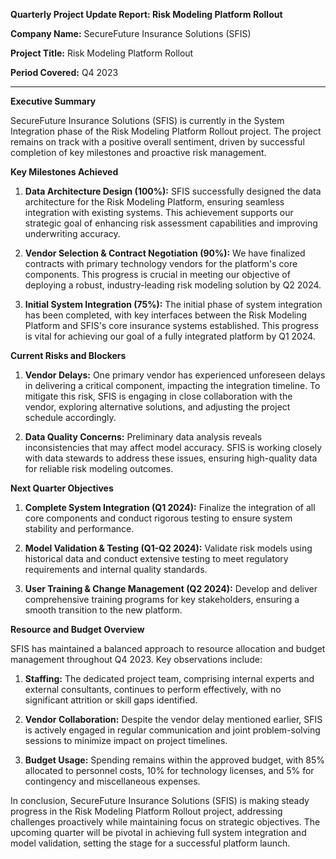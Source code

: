 **Quarterly Project Update Report: Risk Modeling Platform Rollout**

**Company Name:** SecureFuture Insurance Solutions (SFIS)

**Project Title:** Risk Modeling Platform Rollout

**Period Covered:** Q4 2023

---

**Executive Summary**

SecureFuture Insurance Solutions (SFIS) is currently in the System Integration phase of the Risk Modeling Platform Rollout project. The project remains on track with a positive overall sentiment, driven by successful completion of key milestones and proactive risk management.

**Key Milestones Achieved**

1. **Data Architecture Design (100%):** SFIS successfully designed the data architecture for the Risk Modeling Platform, ensuring seamless integration with existing systems. This achievement supports our strategic goal of enhancing risk assessment capabilities and improving underwriting accuracy.

2. **Vendor Selection & Contract Negotiation (90%):** We have finalized contracts with primary technology vendors for the platform's core components. This progress is crucial in meeting our objective of deploying a robust, industry-leading risk modeling solution by Q2 2024.

3. **Initial System Integration (75%):** The initial phase of system integration has been completed, with key interfaces between the Risk Modeling Platform and SFIS's core insurance systems established. This progress is vital for achieving our goal of a fully integrated platform by Q1 2024.

**Current Risks and Blockers**

1. **Vendor Delays:** One primary vendor has experienced unforeseen delays in delivering a critical component, impacting the integration timeline. To mitigate this risk, SFIS is engaging in close collaboration with the vendor, exploring alternative solutions, and adjusting the project schedule accordingly.

2. **Data Quality Concerns:** Preliminary data analysis reveals inconsistencies that may affect model accuracy. SFIS is working closely with data stewards to address these issues, ensuring high-quality data for reliable risk modeling outcomes.

**Next Quarter Objectives**

1. **Complete System Integration (Q1 2024):** Finalize the integration of all core components and conduct rigorous testing to ensure system stability and performance.

2. **Model Validation & Testing (Q1-Q2 2024):** Validate risk models using historical data and conduct extensive testing to meet regulatory requirements and internal quality standards.

3. **User Training & Change Management (Q2 2024):** Develop and deliver comprehensive training programs for key stakeholders, ensuring a smooth transition to the new platform.

**Resource and Budget Overview**

SFIS has maintained a balanced approach to resource allocation and budget management throughout Q4 2023. Key observations include:

1. **Staffing:** The dedicated project team, comprising internal experts and external consultants, continues to perform effectively, with no significant attrition or skill gaps identified.

2. **Vendor Collaboration:** Despite the vendor delay mentioned earlier, SFIS is actively engaged in regular communication and joint problem-solving sessions to minimize impact on project timelines.

3. **Budget Usage:** Spending remains within the approved budget, with 85% allocated to personnel costs, 10% for technology licenses, and 5% for contingency and miscellaneous expenses.

In conclusion, SecureFuture Insurance Solutions (SFIS) is making steady progress in the Risk Modeling Platform Rollout project, addressing challenges proactively while maintaining focus on strategic objectives. The upcoming quarter will be pivotal in achieving full system integration and model validation, setting the stage for a successful platform launch.